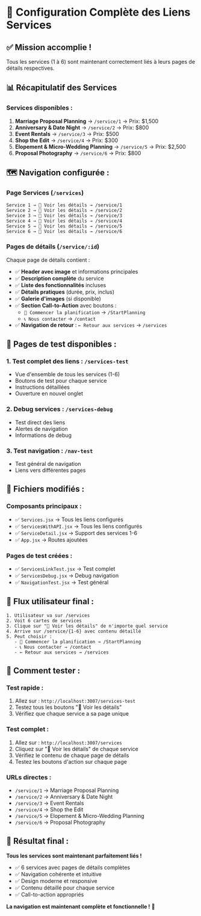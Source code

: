 # 🔗 Configuration Complète des Liens Services

## ✅ **Mission accomplie !**

Tous les services (1 à 6) sont maintenant correctement liés à leurs pages de détails respectives.

## 📊 **Récapitulatif des Services**

### **Services disponibles :**
1. **Marriage Proposal Planning** → `/service/1` → Prix: $1,500
2. **Anniversary & Date Night** → `/service/2` → Prix: $800  
3. **Event Rentals** → `/service/3` → Prix: $500
4. **Shop the Edit** → `/service/4` → Prix: $300
5. **Elopement & Micro-Wedding Planning** → `/service/5` → Prix: $2,500
6. **Proposal Photography** → `/service/6` → Prix: $800

## 🗺️ **Navigation configurée :**

### **Page Services (`/services`)**
```
Service 1 → 📖 Voir les détails → /service/1
Service 2 → 📖 Voir les détails → /service/2  
Service 3 → 📖 Voir les détails → /service/3
Service 4 → 📖 Voir les détails → /service/4
Service 5 → 📖 Voir les détails → /service/5
Service 6 → 📖 Voir les détails → /service/6
```

### **Pages de détails (`/service/:id`)**
Chaque page de détails contient :
- ✅ **Header avec image** et informations principales
- ✅ **Description complète** du service
- ✅ **Liste des fonctionnalités** incluses
- ✅ **Détails pratiques** (durée, prix, inclus)
- ✅ **Galerie d'images** (si disponible)
- ✅ **Section Call-to-Action** avec boutons :
  - `🚀 Commencer la planification` → `/StartPlanning`
  - `📞 Nous contacter` → `/contact`
- ✅ **Navigation de retour** : `← Retour aux services` → `/services`

## 🧪 **Pages de test disponibles :**

### 1. **Test complet des liens** : `/services-test`
- Vue d'ensemble de tous les services (1-6)
- Boutons de test pour chaque service
- Instructions détaillées
- Ouverture en nouvel onglet

### 2. **Debug services** : `/services-debug`
- Test direct des liens
- Alertes de navigation
- Informations de debug

### 3. **Test navigation** : `/nav-test`
- Test général de navigation
- Liens vers différentes pages

## 📁 **Fichiers modifiés :**

### **Composants principaux :**
- ✅ `Services.jsx` → Tous les liens configurés
- ✅ `ServicesWithAPI.jsx` → Tous les liens configurés  
- ✅ `ServiceDetail.jsx` → Support des services 1-6
- ✅ `App.jsx` → Routes ajoutées

### **Pages de test créées :**
- ✅ `ServicesLinkTest.jsx` → Test complet
- ✅ `ServicesDebug.jsx` → Debug navigation
- ✅ `NavigationTest.jsx` → Test général

## 🎯 **Flux utilisateur final :**

```
1. Utilisateur va sur /services
2. Voit 6 cartes de services
3. Clique sur "📖 Voir les détails" de n'importe quel service
4. Arrive sur /service/{1-6} avec contenu détaillé
5. Peut choisir :
   - 🚀 Commencer la planification → /StartPlanning
   - 📞 Nous contacter → /contact  
   - ← Retour aux services → /services
```

## 🔧 **Comment tester :**

### **Test rapide :**
1. Allez sur : `http://localhost:3007/services-test`
2. Testez tous les boutons "📖 Voir les détails"
3. Vérifiez que chaque service a sa page unique

### **Test complet :**
1. Allez sur : `http://localhost:3007/services`
2. Cliquez sur "📖 Voir les détails" de chaque service
3. Vérifiez le contenu de chaque page de détails
4. Testez les boutons d'action sur chaque page

### **URLs directes :**
- `/service/1` → Marriage Proposal Planning
- `/service/2` → Anniversary & Date Night
- `/service/3` → Event Rentals
- `/service/4` → Shop the Edit
- `/service/5` → Elopement & Micro-Wedding Planning
- `/service/6` → Proposal Photography

## 🎊 **Résultat final :**

**Tous les services sont maintenant parfaitement liés !** 
- ✅ 6 services avec pages de détails complètes
- ✅ Navigation cohérente et intuitive
- ✅ Design moderne et responsive
- ✅ Contenu détaillé pour chaque service
- ✅ Call-to-action appropriés

**La navigation est maintenant complète et fonctionnelle !** 🚀
